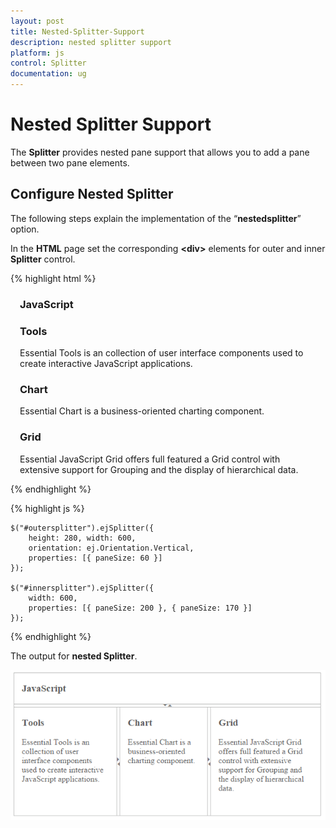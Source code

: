 ```yaml
---
layout: post
title: Nested-Splitter-Support
description: nested splitter support
platform: js
control: Splitter
documentation: ug
---
```


# Nested Splitter Support

The **Splitter** provides nested pane support that allows you to add a pane between two pane elements.

## Configure Nested Splitter

The following steps explain the implementation of the “**nestedsplitter**” option.

In the **HTML** page set the corresponding **&lt;div&gt;** elements for outer and inner **Splitter** control. 

{% highlight html %}

<div id="outersplitter">
    <div>
        <div style="padding: 0px 15px;">
            <h3 class="h3"> JavaScript </h3>
        </div>
    </div>
    <div id="innersplitter">
        <div>
            <div style="padding: 0px 15px;">
                <h3 class="h3">Tools </h3>
                Essential Tools is an collection of user interface components used to create interactive
                            JavaScript applications.
            </div>
        </div>
        <div>
            <div style="padding: 0px 15px;">
                <h3 class="h3">Chart </h3>
                Essential Chart is a business-oriented charting component.
            </div>
        </div>
        <div>
            <div style="padding: 0px 15px;">
                <h3 class="h3">Grid </h3>
                Essential JavaScript Grid offers full featured a Grid control with extensive support for
                            Grouping and the display of hierarchical data.
            </div>
        </div>
    </div>
</div>

{% endhighlight %}

{% highlight js %}

    $("#outersplitter").ejSplitter({
        height: 280, width: 600,
        orientation: ej.Orientation.Vertical,
        properties: [{ paneSize: 60 }]
    });
    
    $("#innersplitter").ejSplitter({
        width: 600,
        properties: [{ paneSize: 200 }, { paneSize: 170 }]
    });

{% endhighlight %}

The output for **nested Splitter**.

![](/js/Splitter/Nested-Splitter-Support_images/Nested-Splitter-Support_img1.png) 

